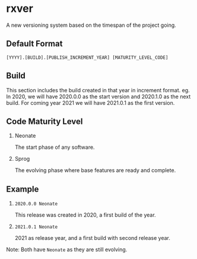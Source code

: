 # rxver
A new versioning system based  on the timespan of the project going.

## Default Format

```
[YYYY].[BUILD].[PUBLISH_INCREMENT_YEAR] [MATURITY_LEVEL_CODE]
```

## Build

This section includes the build created in that year in increment format. eg. In 2020, we will have 2020.0.0 as the start version and 2020.1.0 as the next build. For coming year 2021 we will have 2021.0.1 as the first version.

## Code Maturity Level 

1. Neonate
    
    The start phase of any software.
    
2. Sprog

    The evolving phase where base features are ready and complete.

## Example

1. `2020.0.0 Neonate`

    This release was created in 2020, a first build of the year.
    
2. `2021.0.1 Neonate`

    2021 as release year, and a first build with second release year.

Note: Both have `Neonate` as they are still evolving.
